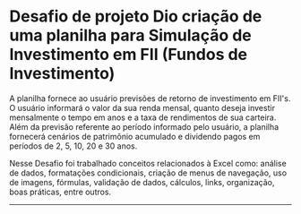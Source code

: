 # Desafio de projeto Dio criação de uma planilha para Simulação de Investimento em FII (Fundos de Investimento)

A planilha fornece ao usuário previsões de retorno de investimento em FII's. O usuário informará o valor da sua renda mensal, quanto deseja investir mensalmente o tempo em anos e a taxa de rendimentos de sua carteira. Além da previsão referente ao período informado pelo usuário, a planilha fornecerá cenários de patrimônio acumulado e dividendo pagos em períodos de 2, 5, 10, 20 e 30 anos.

Nesse Desafio foi trabalhado conceitos relacionados à Excel como: 
análise de dados, formatações condicionais, criação de menus de navegação, uso de imagens, fórmulas, validação de dados, cálculos, links, organização, boas práticas, entre outros.



---
